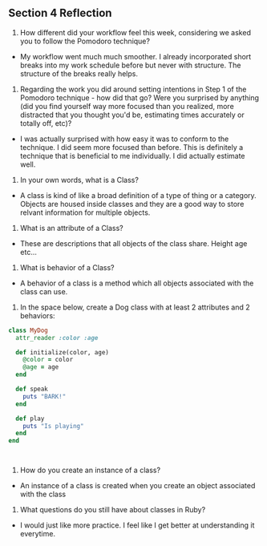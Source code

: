 ## Section 4 Reflection

1. How different did your workflow feel this week, considering we asked you to follow the Pomodoro technique?
- My workflow went much much smoother.  I already incorporated short breaks into my work schedule before but never with structure.  The structure of the breaks really helps.

1. Regarding the work you did around setting intentions in Step 1 of the Pomodoro technique - how did that go? Were you surprised by anything (did you find yourself way more focused than you realized, more distracted that you thought you'd be, estimating times accurately or totally off, etc)?
-  I was actually surprised with how easy it was to conform to the technique.  I did seem more focused than before.  This is definitely a technique that is beneficial to me individually.  I did actually estimate well.

1. In your own words, what is a Class?
- A class is kind of like a broad definition of a type of thing or a category.  Objects are housed inside classes and they are a good way to store relvant information for multiple objects.

1. What is an attribute of a Class?
- These are descriptions that all objects of the class share. Height age etc...
1. What is behavior of a Class?
- A behavior of a class is a method which all objects associated with the class can use.

1. In the space below, create a Dog class with at least 2 attributes and 2 behaviors:

```rb
class MyDog
  attr_reader :color :age

  def initialize(color, age)
    @color = color
    @age = age
  end

  def speak
    puts "BARK!"
  end

  def play
    puts "Is playing"
  end
end




```

1. How do you create an instance of a class?
- An instance of a class is created when you create an object associated with the class
1. What questions do you still have about classes in Ruby?
- I would just like more practice.  I feel like I get better at understanding it everytime. 
